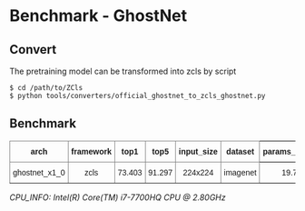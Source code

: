 
# Benchmark - GhostNet

## Convert

The pretraining model can be transformed into zcls by script

```
$ cd /path/to/ZCls
$ python tools/converters/official_ghostnet_to_zcls_ghostnet.py
```

## Benchmark

<style type="text/css">
.tg  {border-collapse:collapse;border-spacing:0;}
.tg td{border-color:black;border-style:solid;border-width:1px;font-family:Arial, sans-serif;font-size:14px;
  overflow:hidden;padding:10px 5px;word-break:normal;}
.tg th{border-color:black;border-style:solid;border-width:1px;font-family:Arial, sans-serif;font-size:14px;
  font-weight:normal;overflow:hidden;padding:10px 5px;word-break:normal;}
.tg .tg-9wq8{border-color:inherit;text-align:center;vertical-align:middle}
.tg .tg-baqh{text-align:center;vertical-align:top}
.tg .tg-c3ow{border-color:inherit;text-align:center;vertical-align:top}
.tg .tg-uzvj{border-color:inherit;font-weight:bold;text-align:center;vertical-align:middle}
.tg .tg-7btt{border-color:inherit;font-weight:bold;text-align:center;vertical-align:top}
.tg .tg-amwm{font-weight:bold;text-align:center;vertical-align:top}
</style>
<table class="tg">
<thead>
  <tr>
    <th class="tg-uzvj">arch</th>
    <th class="tg-uzvj">framework</th>
    <th class="tg-uzvj">top1</th>
    <th class="tg-uzvj">top5</th>
    <th class="tg-7btt">input_size</th>
    <th class="tg-7btt">dataset</th>
    <th class="tg-amwm">params_size/MB<br></th>
    <th class="tg-amwm">gflops<br></th>
    <th class="tg-amwm">cpu_infer/s</th>
  </tr>
</thead>
<tbody>
  <tr>
    <td class="tg-c3ow">ghostnet_x1_0</td>
    <td class="tg-c3ow">zcls</td>
    <td class="tg-c3ow">73.403</td>
    <td class="tg-c3ow">91.297</td>
    <td class="tg-c3ow">224x224</td>
    <td class="tg-c3ow">imagenet</td>
    <td class="tg-baqh">19.770</td>
    <td class="tg-baqh">0.298</td>
    <td class="tg-baqh">0.025</td>
  </tr>
  </tbody>
</table>

*CPU_INFO: Intel(R) Core(TM) i7-7700HQ CPU @ 2.80GHz*